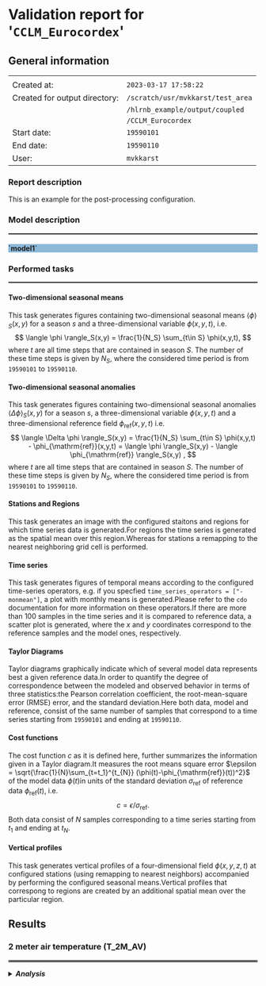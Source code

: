 # Validation report for '`CCLM_Eurocordex`'

## General information

|||
|---|---|
|||
|Created at:                    |`2023-03-17 17:58:22`|
|Created for output directory:  |`/scratch/usr/mvkkarst/test_area`|
|                               |`/hlrnb_example/output/coupled`|
|                               |`/CCLM_Eurocordex`|
|Start date:                    |`19590101`|
|End date:                      |`19590110`|
|User:                          |`mvkkarst`|



    
### Report description


This is an example for the post-processing configuration.


    

### Model description

<hr style="border:1px solid gray">

<h4 style="background-color: rgba(31, 119, 180, 0.5);"><b>`model1`</b></h4>



### Performed tasks

<hr style="border:1px solid gray">


#### **Two-dimensional seasonal means**

This task generates figures containing two-dimensional seasonal means $\langle \phi \rangle_S(x,y)$ for a season $s$ and a three-dimensional variable $\phi(x,y,t)$, i.e.$$ \langle \phi \rangle_S(x,y) = \frac{1}{N_S} \sum_{t\in S} \phi(x,y,t), $$where $t$ are all time steps that are contained in season $S$. The number of these time steps is given by $N_S$, where the considered time period is from `19590101` to `19590110`.


#### **Two-dimensional seasonal anomalies**

This task generates figures containing two-dimensional seasonal anomalies $\langle \Delta \phi \rangle_S(x,y)$ for a season $s$, a three-dimensional variable $\phi(x,y,t)$ and a three-dimensional reference field $\phi_{\mathrm{ref}}(x,y,t)$ i.e.$$ \langle \Delta \phi \rangle_S(x,y) = \frac{1}{N_S} \sum_{t\in S} \phi(x,y,t) - \phi_{\mathrm{ref}}(x,y,t) = \langle \phi \rangle_S(x,y) - \langle \phi_{\mathrm{ref}} \rangle_S(x,y) , $$where $t$ are all time steps that are contained in season $S$. The number of these time steps is given by $N_S$, where the considered time period is from `19590101` to `19590110`.


#### **Stations and Regions**

This task generates an image with the configured staitons and regions for which time series data is generated.For regions the time series is generated as the spatial mean over this region.Whereas for stations a remapping to the nearest neighboring grid cell is performed.


#### **Time series**

This task generates figures of temporal means according to the configured time-series operators, e.g. if you specfied `time_series_operators = ["-monmean"]`, a plot with monthly means is generated.Please refer to the `cdo` documentation for more information on these operators.If there are more than 100 samples in the time series and it is compared to reference data, a scatter plot is generated, where the $x$ and $y$ coordinates correspond to the reference samples and the model ones, respectively.


#### **Taylor Diagrams**

Taylor diagrams graphically indicate which of several model data represents best a given reference data.In order to quantify the degree of correspondence between the modeled and observed behavior in terms of three statistics:the Pearson correlation coefficient, the root-mean-square error (RMSE) error, and the standard deviation.Here both data, model and reference, consist of the same number of samples that correspond to a time series starting from `19590101` and ending at `19590110`.


#### **Cost functions**

The cost function $c$ as it is defined here, further summarizes the information given in a Taylor diagram.It measures the root means square error $\epsilon = \sqrt{\frac{1}{N}\sum_{t=t_1}^{t_{N}} (\phi(t)-\phi_{\mathrm{ref}}(t))^2}$ of the model data $\phi(t)$in units of the standard deviation $\sigma_{\mathrm{ref}}$ of reference data $\phi_{\mathrm{ref}}(t)$, i.e.$$ c = \epsilon / \sigma_{\mathrm{ref}}. $$Both data consist of $N$ samples corresponding to a time series starting from $t_1$ and ending at $t_N$.


#### **Vertical profiles**

This task generates vertical profiles of a four-dimensional field $\phi(x, y, z, t)$ at configured stations (using remapping to nearest neighbors) accompanied by performing the configured seasonal means.Vertical profiles that correspong to regions are created by an additional spatial mean over the particular region.




## Results



### 2 meter air temperature (T_2M_AV)   

<hr style="border:2px solid gray">

<details>
<summary><b><i>Analysis</i></b></summary>

    

#### **Description**

This parameter is the temperature of the air near the surface. The corresponding model output variable is called T_2M_AV.

#### **Reference description**





<details>
<summary><i> Postprocess settings for variable 2 meter air temperature (T_2M_AV) </i></summary>

[**Go to settings ->**](../../../global_settings.py)

    
##### seasons
`{'year': ''}`

<hr style="border:1px solid gray">

##### percentiles
`[]`

<hr style="border:1px solid gray">

##### stations
`{'ROSTOCK-WARNEMUNDE': {'lat': '54.18', 'lon': '12.08'}, 'STOCKHOLM': {'lat': '59.35', 'lon': '18.05'}, 'TALLINN': {'lat': '59:23:53', 'lon': '24:36:10'}, 'VISBY': {'lat': '57:40:00', 'lon': '18:19:59'}, 'SUNDSVALL': {'lat': '62:24:36', 'lon': '17:16:12'}, 'LULEA': {'lat': '65:37:12', 'lon': '22:07:48'}, 'VAASA-PALOSAARI': {'lat': '63:06:00', 'lon': '21:36:00'}}`

<hr style="border:1px solid gray">

##### regions
`{'VALID_DOMAIN': {'lat-min': '35.0', 'lat-max': '70.0', 'lon-min': '-10.0', 'lon-max': '35.0'}, 'NORTHERN_LANDS': {'maskfile': '/scratch/usr/mvkkarst/test_area/hlrnb_example/postprocess/CCLM/create_validation_report/../../../reference/masks/Eurocordex/NORTHERN_LANDS.nc'}, 'BALTIC_CATCHMENT': {'maskfile': '/scratch/usr/mvkkarst/test_area/hlrnb_example/postprocess/CCLM/create_validation_report/../../../reference/masks/Eurocordex/BALTIC_CATCHMENT.nc'}, 'NORTHERN_WATERS': {'maskfile': '/scratch/usr/mvkkarst/test_area/hlrnb_example/postprocess/CCLM/create_validation_report/../../../reference/masks/Eurocordex/NORTHERN_WATERS.nc'}, 'BALTIC_SEA': {'maskfile': '/scratch/usr/mvkkarst/test_area/hlrnb_example/postprocess/CCLM/create_validation_report/../../../reference/masks/Baltic/BALTIC_SEA.nc'}, 'BOTHNIAN_GULF': {'maskfile': '/scratch/usr/mvkkarst/test_area/hlrnb_example/postprocess/CCLM/create_validation_report/../../../reference/masks/Baltic/BOTHNIAN_GULF.nc'}, 'BALTIC_PROPER': {'maskfile': '/scratch/usr/mvkkarst/test_area/hlrnb_example/postprocess/CCLM/create_validation_report/../../../reference/masks/Baltic/BALTIC_PROPER.nc'}, 'BELTS': {'maskfile': '/scratch/usr/mvkkarst/test_area/hlrnb_example/postprocess/CCLM/create_validation_report/../../../reference/masks/Baltic/BELTS.nc'}, 'RIGA_FINLAND': {'maskfile': '/scratch/usr/mvkkarst/test_area/hlrnb_example/postprocess/CCLM/create_validation_report/../../../reference/masks/Baltic/RIGA_FINLAND.nc'}, 'NORTH_SEA': {'maskfile': '/scratch/usr/mvkkarst/test_area/hlrnb_example/postprocess/CCLM/create_validation_report/../../../reference/masks/Eurocordex/NORTH_SEA.nc'}}`

<hr style="border:1px solid gray">

##### time-series-operators
`['']`

<hr style="border:1px solid gray">

##### plot-config
`{'min_value': 0.0, 'max_value': 15.0, 'delta_value': 1.0, 'contour': True, 'color_map': 'rainbow'}`

<hr style="border:1px solid gray">

##### reference-file-pattern
`../../../reference/coupled/CCLM_Eurocordex/*/T_2M_AV.nc`

<hr style="border:1px solid gray">

##### reference-variable-name
`T_2M_AV`

<hr style="border:1px solid gray">

##### reference-additional-operators
``

<hr style="border:1px solid gray">

##### reference-description
``

<hr style="border:1px solid gray">

##### plot-config-anomaly
`{'min_value': -5.0, 'max_value': 5.0, 'delta_value': 1.0, 'contour': True, 'color_map': 'seismic'}`

<hr style="border:1px solid gray">

##### other-models
`{}`

<hr style="border:1px solid gray">

##### long-name
`2 meter air temperature`

<hr style="border:1px solid gray">

##### description
`This parameter is the temperature of the air near the surface. The corresponding model output variable is called T_2M_AV.`

<hr style="border:1px solid gray">




</details>

    
#### **Two-dimensional seasonal means**

<hr style="border:1px solid gray">

<details>
<summary><b><i>Figures</b></i></summary>

[**Go to notebook ->**](../../../compare_2D_means/results/coupled_CCLM_Eurocordex-19590101_19590110/compare_2D_means.ipynb)



 $\vphantom{M}$

![](./figures/compare_2D_means/T_2M_AV.png)
<figure>
    <figcaption align = "center"> <b> Fig. 1: </b> <b> Seasonal means for variable 2 meter air temperature (T_2M_AV). </b>The rows correspond to different models whereas the columns reflect the various seaons that are considered.The $x$ and $y$ axis measure the longitudes and latitudes, respectively. </figcaption>
</figure>  



</details>


#### **Two-dimensional seasonal anomalies**

<hr style="border:1px solid gray">

<details>
<summary><b><i>Figures</b></i></summary>

[**Go to notebook ->**](../../../compare_2D_anomalies/results/coupled_CCLM_Eurocordex-19590101_19590110/compare_2D_anomalies.ipynb)



 $\vphantom{M}$

![](./figures/compare_2D_anomalies/T_2M_AV.png)
<figure>
    <figcaption align = "center"> <b> Fig. 2: </b> <b> Seasonal anomalies for variable 2 meter air temperature (T_2M_AV). </b>The rows correspond to different models whereas the columns reflect the various seaons that are considered.The $x$ and $y$ axis measure the longitudes and latitudes, respectively. </figcaption>
</figure>  



</details>


#### **Stations and Regions**

<hr style="border:1px solid gray">

<details>
<summary><b><i>Figures</b></i></summary>

[**Go to notebook ->**](../../../draw_stations_and_regions/results/coupled_CCLM_Eurocordex-19590101_19590110/draw_stations_and_regions.ipynb)



 $\vphantom{M}$

![](./figures/draw_stations_and_regions/T_2M_AV.png)
<figure>
    <figcaption align = "center"> <b> Fig. 3: </b> <b> Stations and regions for variable 2 meter air temperature (T_2M_AV). </b>Colored areas depict the different regions. The dots are located at the station's coordinates. </figcaption>
</figure>  



</details>


#### **Time series**

<hr style="border:1px solid gray">

<details>
<summary><b><i>Figures</b></i></summary>

[**Go to notebook ->**](../../../compare_time_series/results/coupled_CCLM_Eurocordex-19590101_19590110/compare_time_series.ipynb)



 $\vphantom{M}$

![](./figures/compare_time_series/T_2M_AV-regions.png)
<figure>
    <figcaption align = "center"> <b> Fig. 4: </b> <b>Time series for variable 2 meter air temperature (T_2M_AV). </b>Shaded areas depict the $\pm 2 \sigma$ vicinity (approximately the 95% confidence interval) around the mean values. </figcaption>
</figure>  



 $\vphantom{M}$

![](./figures/compare_time_series/T_2M_AV-stations.png)
<figure>
    <figcaption align = "center"> <b> Fig. 5: </b> <b>Time series for variable 2 meter air temperature (T_2M_AV). </b>Shaded areas depict the $\pm 2 \sigma$ vicinity (approximately the 95% confidence interval) around the mean values. </figcaption>
</figure>  



</details>


#### **Taylor Diagrams**

<hr style="border:1px solid gray">

<details>
<summary><b><i>Figures</b></i></summary>

[**Go to notebook ->**](../../../create_taylor_diagrams/results/coupled_CCLM_Eurocordex-19590101_19590110/create_taylor_diagrams.ipynb)



 $\vphantom{M}$

![](./figures/create_taylor_diagrams/T_2M_AV-regions.png)
<figure>
    <figcaption align = "center"> <b> Fig. 6: </b> <b> Taylor diagrams for variable 2 meter air temperature (T_2M_AV). </b>Colored stars stand for the model result and the black circle is the reference.The standard deviation of the data is measured on the radial axis whereas the correaltion to the reference is given by the angle;depicted is the arcus cosine of the angle.The colormap refers to the root means square error of the model data with respect to the reference data.The rows correspond to the different regions and stations whereas the columns are related to the different kind of time series. </figcaption>
</figure>  



 $\vphantom{M}$

![](./figures/create_taylor_diagrams/T_2M_AV-stations.png)
<figure>
    <figcaption align = "center"> <b> Fig. 7: </b> <b> Taylor diagrams for variable 2 meter air temperature (T_2M_AV). </b>Colored stars stand for the model result and the black circle is the reference.The standard deviation of the data is measured on the radial axis whereas the correaltion to the reference is given by the angle;depicted is the arcus cosine of the angle.The colormap refers to the root means square error of the model data with respect to the reference data.The rows correspond to the different regions and stations whereas the columns are related to the different kind of time series. </figcaption>
</figure>  



</details>


#### **Cost functions**

<hr style="border:1px solid gray">

<details>
<summary><b><i>Figures</b></i></summary>

[**Go to notebook ->**](../../../get_cost_function/results/coupled_CCLM_Eurocordex-19590101_19590110/get_cost_function.ipynb)



 $\vphantom{M}$

![](./figures/get_cost_function/T_2M_AV-regions.png)
<figure>
    <figcaption align = "center"> <b> Fig. 8: </b> <b> Cost functions $c$ for variable 2 meter air temperature (T_2M_AV). </b>The colors refer to the magnitude of the cost function: green means very good $( 0 \leq c < 1 )$,yellow stands for satisfactory $( 1 < c < 2 )$ and red shows bad quality $( c \geq 2 )$.<b>Bold</b> numbers correspond to the best performing model, whereas <i>italic</i> number refer to the worst performing model for that particular station/region and kind of time series.The rows correspond to the different regions and stations whereas the columns are related to the different temporal means and models. </figcaption>
</figure>  



 $\vphantom{M}$

![](./figures/get_cost_function/T_2M_AV-stations.png)
<figure>
    <figcaption align = "center"> <b> Fig. 9: </b> <b> Cost functions $c$ for variable 2 meter air temperature (T_2M_AV). </b>The colors refer to the magnitude of the cost function: green means very good $( 0 \leq c < 1 )$,yellow stands for satisfactory $( 1 < c < 2 )$ and red shows bad quality $( c \geq 2 )$.<b>Bold</b> numbers correspond to the best performing model, whereas <i>italic</i> number refer to the worst performing model for that particular station/region and kind of time series.The rows correspond to the different regions and stations whereas the columns are related to the different temporal means and models. </figcaption>
</figure>  



</details>



</details>

